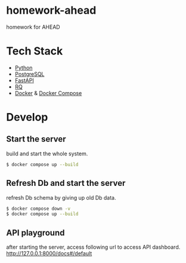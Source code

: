 # homework-ahead
homework for AHEAD

# Tech Stack
- [Python](https://www.python.org/)
- [PostgreSQL](https://www.postgresql.org/)
- [FastAPI](https://fastapi.tiangolo.com/)
- [RQ](https://python-rq.org/)
- [Docker](https://www.docker.com/) & [Docker Compose](https://docs.docker.com/compose/)

# Develop

## Start the server

build and start the whole system.
```sh
$ docker compose up --build
```

## Refresh Db and start the server

refresh Db schema by giving up old Db data.
```sh
$ docker compose down -v
$ docker compose up --build
```

## API playground

after starting the server, access following url to access API dashboard.  
http://127.0.0.1:8000/docs#/default
